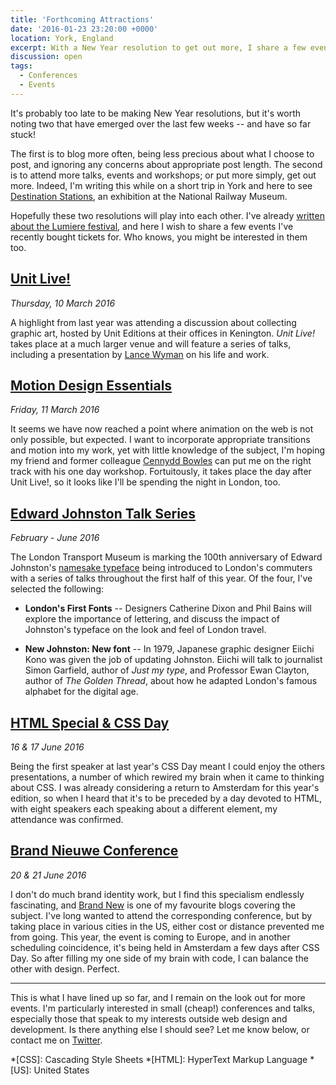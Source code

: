 ```yaml
---
title: 'Forthcoming Attractions'
date: '2016-01-23 23:20:00 +0000'
location: York, England
excerpt: With a New Year resolution to get out more, I share a few events I've recently bought tickets for. Who knows, you might be interested in them too.
discussion: open
tags:
  - Conferences
  - Events
---
```

It's probably too late to be making New Year resolutions, but it's worth noting two that have emerged over the last few weeks -- and have so far stuck!

The first is to blog more often, being less precious about what I choose to post, and ignoring any concerns about appropriate post length. The second is to attend more talks, events and workshops; or put more simply, get out more. Indeed, I'm writing this while on a short trip in York and here to see [Destination Stations][1], an exhibition at the National Railway Museum.

Hopefully these two resolutions will play into each other. I've already [written about the Lumiere festival][2], and here I wish to share a few events I've recently bought tickets for. Who knows, you might be interested in them too.

## [Unit Live!][3]
*Thursday, 10 March 2016*

A highlight from last year was attending a discussion about collecting graphic art, hosted by Unit Editions at their offices in Kenington. *Unit Live!* takes place at a much larger venue and will feature a series of talks, including a presentation by [Lance Wyman][4] on his life and work.

## [Motion Design Essentials][5]
*Friday, 11 March 2016*

It seems we have now reached a point where animation on the web is not only possible, but expected. I want to incorporate appropriate transitions and motion into my work, yet with little knowledge of the subject, I'm hoping my friend and former colleague [Cennydd Bowles][6] can put me on the right track with his one day workshop. Fortuitously, it takes place the day after Unit Live!, so it looks like I'll be spending the night in London, too.

## [Edward Johnston Talk Series][7]
*February - June 2016*

The London Transport Museum is marking the 100th anniversary of Edward Johnston's [namesake typeface][8] being introduced to London's commuters with a series of talks throughout the first half of this year. Of the four, I've selected the following:

* **London's First Fonts** -- Designers Catherine Dixon and Phil Bains will explore the importance of lettering, and discuss the impact of Johnston's typeface on the look and feel of London travel.

* **New Johnston: New font** -- In 1979, Japanese graphic designer Eiichi Kono was given the job of updating Johnston. Eiichi will talk to journalist Simon Garfield, author of <cite>Just my type</cite>, and Professor Ewan Clayton, author of <cite>The Golden Thread</cite>, about how he adapted London's famous alphabet for the digital age.

## [HTML Special & CSS Day][10]
*16 & 17 June 2016*

Being the first speaker at last year's CSS Day meant I could enjoy the others presentations, a number of which rewired my brain when it came to thinking about CSS. I was already considering a return to Amsterdam for this year's edition, so when I heard that it's to be preceded by a day devoted to HTML, with eight speakers each speaking about a different element, my attendance was confirmed.

## [Brand Nieuwe Conference][11]
*20 & 21 June 2016*

I don't do much brand identity work, but I find this specialism endlessly fascinating, and [Brand New][12] is one of my favourite blogs covering the subject. I've long wanted to attend the corresponding conference, but by taking place in various cities in the US, either cost or distance prevented me from going. This year, the event is coming to Europe, and in another scheduling coincidence, it's being held in Amsterdam a few days after CSS Day. So after filling my one side of my brain with code, I can balance the other with design. Perfect.

* * *

This is what I have lined up so far, and I remain on the look out for more events. I'm particularly interested in small (cheap!) conferences and talks, especially those that speak to my interests outside web design and development. Is there anything else I should see? Let me know below, or contact me on [Twitter][13].

[1]: http://www.nrm.org.uk/PlanaVisit/Events/destination-stations.aspx
[2]: /2016/01/lumiere
[3]: https://www.eventbrite.co.uk/e/unit-live-tickets-20859046971
[4]: http://www.lancewyman.com
[5]: https://ti.to/cennydd/motion-design-essentials-london-march-2016
[6]: http://www.cennydd.com
[7]: http://www.ltmuseum.co.uk/whats-on/events-calendar#johnston
[8]: https://en.wikipedia.org/wiki/Johnston_(typeface)
[10]: http://cssday.nl/2016
[11]: https://underconsideration.com/brandnieuweconference/
[12]: https://underconsideration.com/brandnew/
[13]: https://twitter.com/paulrobertlloyd

*[CSS]: Cascading Style Sheets
*[HTML]: HyperText Markup Language
*[US]: United States
